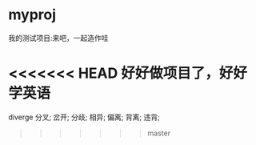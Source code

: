 # myproj
我的测试项目:来吧，一起造作哇

<<<<<<< HEAD
好好做项目了，好好学英语
=======
diverge 分叉; 岔开; 分歧; 相异; 偏离; 背离; 违背;

>>>>>>> master
